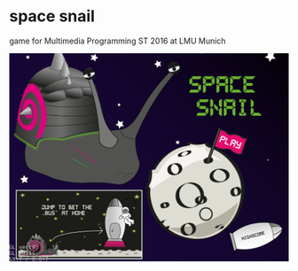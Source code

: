 # space snail
game for Multimedia Programming ST 2016 at LMU Munich

![](https://raw.githubusercontent.com/ramboldio/snails/master/AbgabeRes/screenshots/start_scene.png)
